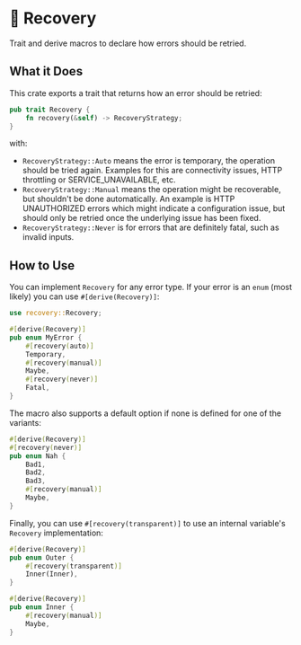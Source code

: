 # 🦀 Recovery

Trait and derive macros to declare how errors should be retried.

## What it Does

This crate exports a trait that returns how an error should be retried:

```rust
pub trait Recovery {
    fn recovery(&self) -> RecoveryStrategy;
}
```

with:

* `RecoveryStrategy::Auto` means the error is temporary, the operation should be tried again. Examples for this are connectivity issues, HTTP throttling or SERVICE_UNAVAILABLE, etc.
* `RecoveryStrategy::Manual` means the operation might be recoverable, but shouldn't be done automatically. An example is HTTP UNAUTHORIZED errors which might indicate a configuration issue, but should only be retried once the underlying issue has been fixed.
* `RecoveryStrategy::Never` is for errors that are definitely fatal, such as invalid inputs.

## How to Use

You can implement `Recovery` for any error type. If your error is an `enum` (most likely) you can use `#[derive(Recovery)]`:

```rust
use recovery::Recovery;

#[derive(Recovery)]
pub enum MyError {
    #[recovery(auto)]
    Temporary,
    #[recovery(manual)]
    Maybe,
    #[recovery(never)]
    Fatal,
}
```

The macro also supports a default option if none is defined for one of the variants:

```rust
#[derive(Recovery)]
#[recovery(never)]
pub enum Nah {
    Bad1,
    Bad2,
    Bad3,
    #[recovery(manual)]
    Maybe,
}
```

Finally, you can use `#[recovery(transparent)]` to use an internal variable's `Recovery` implementation:

```rust
#[derive(Recovery)]
pub enum Outer {
    #[recovery(transparent)]
    Inner(Inner),
}

#[derive(Recovery)]
pub enum Inner {
    #[recovery(manual)]
    Maybe,
}
```
